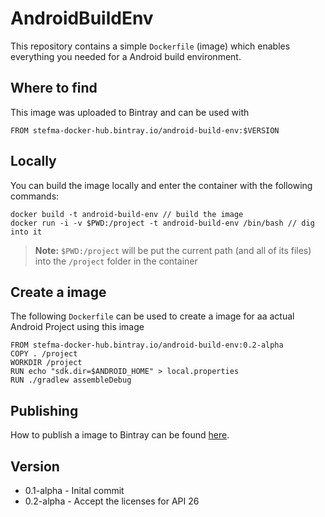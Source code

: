 # AndroidBuildEnv

This repository contains a simple `Dockerfile` (image) which enables everything you needed for a Android build environment.

## Where to find

This image was uploaded to Bintray and can be used with
```
FROM stefma-docker-hub.bintray.io/android-build-env:$VERSION
```

## Locally

You can build the image locally and enter the container with the following commands:
```
docker build -t android-build-env // build the image
docker run -i -v $PWD:/project -t android-build-env /bin/bash // dig into it
```

> **Note:** `$PWD:/project` will be put the current path (and all of its files) into the `/project` folder in the container

## Create a image

The following `Dockerfile` can be used to create a image for aa actual Android Project using this image
```
FROM stefma-docker-hub.bintray.io/android-build-env:0.2-alpha
COPY . /project
WORKDIR /project
RUN echo "sdk.dir=$ANDROID_HOME" > local.properties
RUN ./gradlew assembleDebug
```

## Publishing

How to publish a image to Bintray can be found [here](https://medium.com/@StefMa/publishing-a-docker-image-to-bintray-8f3ebd57f1c2).

## Version

* 0.1-alpha - Inital commit
* 0.2-alpha - Accept the licenses for API 26
